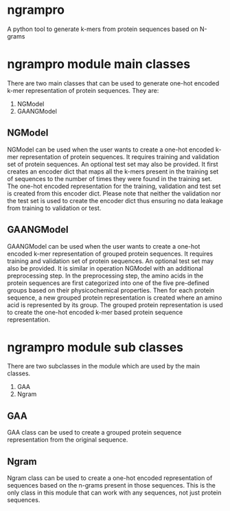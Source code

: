 # ngrampro
A python tool to generate k-mers from protein sequences based on N-grams


# ngrampro module main classes
There are two main classes that can be used to generate one-hot encoded k-mer representation of protein sequences. 
They are:
1. NGModel
2. GAANGModel

## NGModel
NGModel can be used when the user wants to create a one-hot encoded k-mer representation of protein sequences. It 
requires training and validation set of protein sequences. An optional test set may also be provided. It first creates 
an encoder dict that maps all the k-mers present in the training set of sequences to the number of times they were found
 in the training set. The one-hot encoded representation for the training, validation and test set is created from this 
 encoder dict. Please note that neither the validation nor the test set is used to create the encoder dict thus ensuring
no data leakage from training to validation or test.

## GAANGModel
GAANGModel can be used when the user wants to create a one-hot encoded k-mer representation of grouped protein 
sequences. It requires training and validation set of protein sequences. An optional test set may also be provided. 
It is similar in operation NGModel with an additional preprocessing step. In the preprocessing step, the amino acids in 
the protein sequences are first categorized into one of the five pre-defined groups based on their physicochemical 
properties. Then for each protein sequence, a new grouped protein representation is created where an amino acid is 
represented by its group. The grouped protein representation is used to create the one-hot encoded k-mer based protein 
sequence representation.


# ngrampro module sub classes
There are two subclasses in the module which are used by the main classes.
1. GAA
2. Ngram

## GAA
GAA class can be used to create a grouped protein sequence representation from the original sequence.

## Ngram
Ngram class can be used to create a one-hot encoded representation of sequences based on the n-grams present in those 
sequences. This is the only class in this module that can work with any sequences, not just protein sequences.
